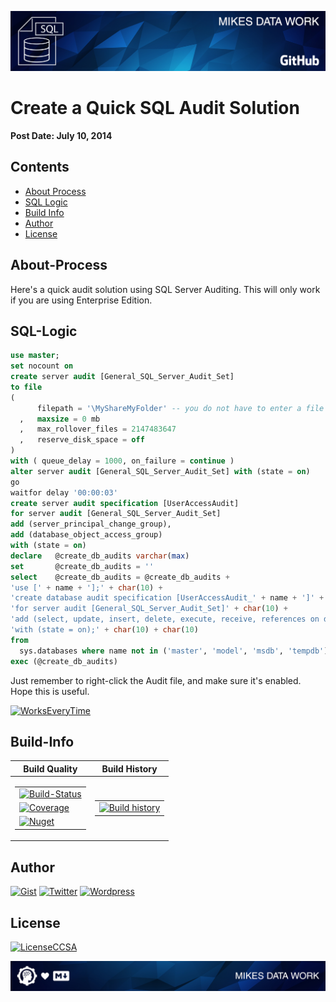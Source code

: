 ![MIKES DATA WORK GIT REPO](https://raw.githubusercontent.com/mikesdatawork/images/master/git_mikes_data_work_banner_01.png "Mikes Data Work")        

# Create a Quick SQL Audit Solution
**Post Date: July 10, 2014**




## Contents    
- [About Process](##About-Process)  
- [SQL Logic](#SQL-Logic)  
- [Build Info](#Build-Info)  
- [Author](#Author)  
- [License](#License)       

## About-Process

<p>Here's a quick audit solution using SQL Server Auditing. This will only work if you are using Enterprise Edition.</p>      


## SQL-Logic
```SQL
use master;
set nocount on
create server audit [General_SQL_Server_Audit_Set]
to file
(
      filepath = '\MyShareMyFolder' -- you do not have to enter a file name. this is automatic based on the audit name.
  ,   maxsize = 0 mb
  ,   max_rollover_files = 2147483647
  ,   reserve_disk_space = off
)
with ( queue_delay = 1000, on_failure = continue )
alter server audit [General_SQL_Server_Audit_Set] with (state = on)
go
waitfor delay '00:00:03'
create server audit specification [UserAccessAudit]
for server audit [General_SQL_Server_Audit_Set]
add (server_principal_change_group),
add (database_object_access_group)
with (state = on)
declare   @create_db_audits varchar(max)
set       @create_db_audits = ''
select    @create_db_audits = @create_db_audits +
'use [' + name + '];' + char(10) +
'create database audit specification [UserAccessAudit_' + name + ']' + char(10) +
'for server audit [General_SQL_Server_Audit_Set]' + char(10) +
'add (select, update, insert, delete, execute, receive, references on database::[' + name + '] by public)' + char(10) +
'with (state = on);' + char(10) + char(10)
from 
  sys.databases where name not in ('master', 'model', 'msdb', 'tempdb')
exec (@create_db_audits)
```

Just remember to right-click the Audit file, and make sure it's enabled.
Hope this is useful. 


[![WorksEveryTime](https://forthebadge.com/images/badges/60-percent-of-the-time-works-every-time.svg)](https://shitday.de/)

## Build-Info

| Build Quality | Build History |
|--|--|
|<table><tr><td>[![Build-Status](https://ci.appveyor.com/api/projects/status/pjxh5g91jpbh7t84?svg?style=flat-square)](#)</td></tr><tr><td>[![Coverage](https://coveralls.io/repos/github/tygerbytes/ResourceFitness/badge.svg?style=flat-square)](#)</td></tr><tr><td>[![Nuget](https://img.shields.io/nuget/v/TW.Resfit.Core.svg?style=flat-square)](#)</td></tr></table>|<table><tr><td>[![Build history](https://buildstats.info/appveyor/chart/tygerbytes/resourcefitness)](#)</td></tr></table>|

## Author

[![Gist](https://img.shields.io/badge/Gist-MikesDataWork-<COLOR>.svg)](https://gist.github.com/mikesdatawork)
[![Twitter](https://img.shields.io/badge/Twitter-MikesDataWork-<COLOR>.svg)](https://twitter.com/mikesdatawork)
[![Wordpress](https://img.shields.io/badge/Wordpress-MikesDataWork-<COLOR>.svg)](https://mikesdatawork.wordpress.com/)

 
## License
[![LicenseCCSA](https://img.shields.io/badge/License-CreativeCommonsSA-<COLOR>.svg)](https://creativecommons.org/share-your-work/licensing-types-examples/)

![Mikes Data Work](https://raw.githubusercontent.com/mikesdatawork/images/master/git_mikes_data_work_banner_02.png "Mikes Data Work")

